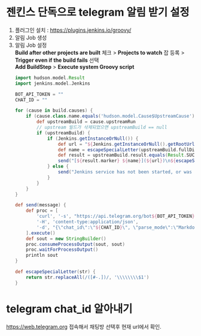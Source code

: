 # 젠킨스 단독으로 telegram 알림 받기 설정

1. 플러그인 설치 : https://plugins.jenkins.io/groovy/
1. 알림 Job 생성
1. 알림 Job 설정  
    **Build after other projects are built** 체크 > **Projects to watch** 잡 등록 > **Trigger even if the build fails** 선택  
    **Add BuildStep** > **Execute system Groovy script**
    ```groovy
    import hudson.model.Result
    import jenkins.model.Jenkins

    BOT_API_TOKEN = ""
    CHAT_ID = ""

    for (cause in build.causes) {
        if (cause.class.name.equals('hudson.model.Cause$UpstreamCause')) {
            def upstreamBuild = cause.upstreamRun
            // upstream 빌드가 삭제되었으면 upstreamBuild == null
            if (upstreamBuild) {
                if (Jenkins.getInstanceOrNull()) {
                    def url = "${Jenkins.getInstanceOrNull().getRootUrl()}${upstreamBuild.url}"
                    def name = escapeSpecialLetter(upstreamBuild.fullDisplayName)
                    def result = upstreamBuild.result.equals(Result.SUCCESS) ? [marker: "🟢", message: "Build succeed."] : [marker: "🔴", message: "Build failed."]
                    send("[${result.marker} ${name}](${url})\n${escapeSpecialLetter(result.message)}\n${escapeSpecialLetter("${upstreamBuild.durationString} elapsed.")}")
                } else {
                    send("Jenkins service has not been started, or was already shut down, or we are running on an unrelated JVM, typically an agent.")
                }
            }
        }
    }

    def send(message) {
        def proc = [
            'curl', '-s', "https://api.telegram.org/bot${BOT_API_TOKEN}/sendMessage",
            '-H', 'content-type:application/json',
            '-d', "{\"chat_id\":\"${CHAT_ID}\", \"parse_mode\":\"MarkdownV2\", \"text\":\"${message}\"}"
        ].execute()
        def sout = new StringBuilder()
        proc.consumeProcessOutput(sout, sout)
        proc.waitForProcessOutput()
        println sout
    }

    def escapeSpecialLetter(str) {
        return str.replaceAll(/([#-.])/, '\\\\\\\\$1')
    }
    ```

# telegram chat_id 알아내기
https://web.telegram.org 접속해서 채팅방 선택후 현재 url에서 확인.

